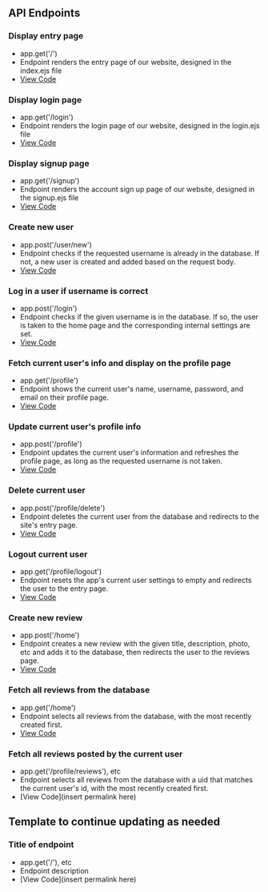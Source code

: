 ## API Endpoints

### Display entry page
- app.get('/')
- Endpoint renders the entry page of our website, designed in the index.ejs file
- [View Code](https://github.com/comp426-2023-spring/a99-TeamNoTeam/blob/bb388fa61a63236d6b6e0d85b7fdf7b3de40707f/backend/server.js#L33)


### Display login page
- app.get('/login')
- Endpoint renders the login page of our website, designed in the login.ejs file
- [View Code](https://github.com/comp426-2023-spring/a99-TeamNoTeam/blob/bb388fa61a63236d6b6e0d85b7fdf7b3de40707f/backend/server.js#L38)


### Display signup page
- app.get('/signup')
- Endpoint renders the account sign up page of our website, designed in the signup.ejs file
- [View Code](https://github.com/comp426-2023-spring/a99-TeamNoTeam/blob/bb388fa61a63236d6b6e0d85b7fdf7b3de40707f/backend/server.js#43)


### Create new user 
- app.post('/user/new')
- Endpoint checks if the requested username is already in the database. If not, a new user is created and added based on the request body.
- [View Code](https://github.com/comp426-2023-spring/a99-TeamNoTeam/blob/bb388fa61a63236d6b6e0d85b7fdf7b3de40707f/backend/server.js#L53)


### Log in a user if username is correct
- app.post('/login')
- Endpoint checks if the given username is in the database. If so, the user is taken to the home page and the corresponding internal settings are set.
- [View Code](https://github.com/comp426-2023-spring/a99-TeamNoTeam/blob/bb388fa61a63236d6b6e0d85b7fdf7b3de40707f/backend/server.js#L86)


### Fetch current user's info and display on the profile page
- app.get('/profile')
- Endpoint shows the current user's name, username, password, and email on their profile page.
- [View Code](https://github.com/comp426-2023-spring/a99-TeamNoTeam/blob/bb388fa61a63236d6b6e0d85b7fdf7b3de40707f/backend/server.js#L118)


### Update current user's profile info
- app.post('/profile')
- Endpoint updates the current user's information and refreshes the profile page, as long as the requested username is not taken.
- [View Code](https://github.com/comp426-2023-spring/a99-TeamNoTeam/blob/bb388fa61a63236d6b6e0d85b7fdf7b3de40707f/backend/server.js#L129)


### Delete current user
- app.post('/profile/delete')
- Endpoint deletes the current user from the database and redirects to the site's entry page.
- [View Code](https://github.com/comp426-2023-spring/a99-TeamNoTeam/blob/bb388fa61a63236d6b6e0d85b7fdf7b3de40707f/backend/server.js#L178)


### Logout current user
- app.get('/profile/logout')
- Endpoint resets the app's current user settings to empty and redirects the user to the entry page.
- [View Code](https://github.com/comp426-2023-spring/a99-TeamNoTeam/blob/373f1874ef0ce8124457eb02fd9c61234241478c/backend/server.js#L195)


### Create new review
- app.post('/home')
- Endpoint creates a new review with the given title, description, photo, etc and adds it to the database, then redirects the user to the reviews page.
- [View Code](https://github.com/comp426-2023-spring/a99-TeamNoTeam/blob/373f1874ef0ce8124457eb02fd9c61234241478c/backend/server.js#L209)


### Fetch all reviews from the database
- app.get('/home')
- Endpoint selects all reviews from the database, with the most recently created first.
- [View Code](https://github.com/comp426-2023-spring/a99-TeamNoTeam/blob/373f1874ef0ce8124457eb02fd9c61234241478c/backend/server.js#L273)


### Fetch all reviews posted by the current user
- app.get('/profile/reviews'), etc
- Endpoint selects all reviews from the database with a uid that matches the current user's id, with the most recently created first.
- [View Code](insert permalink here)

## Template to continue updating as needed
### Title of endpoint
- app.get('/'), etc
- Endpoint description
- [View Code](insert permalink here)

